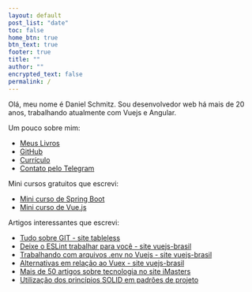```yaml
---
layout: default
post_list: "date"
toc: false
home_btn: true
btn_text: true
footer: true
title: ""
author: ""
encrypted_text: false
permalink: /
---
```


Olá, meu nome é Daniel Schmitz. Sou desenvolvedor web há mais de 20 anos, trabalhando atualmente com Vuejs e Angular.

Um pouco sobre mim:

* [Meus Livros](http://leanpub.com/u/danielschmitz) 
* [GitHub](https://github.com/danielschmitz) 
* [Currículo](https://www.linkedin.com/in/danielschmitz/) 
* [Contato pelo Telegram](https://t.me/danielschmitz) 

Mini cursos gratuitos que escrevi:

*   [Mini curso de Spring Boot](https://danielschmitz.com.br/curso-spring-boot/)
*   [Mini curso de Vue.js](https://danielschmitz.com.br/curso-vue/)

Artigos interessantes que escrevi:

*   [Tudo sobre GIT - site tableless](https://tableless.com.br/tudo-que-voce-queria-saber-sobre-git-e-github-mas-tinha-vergonha-de-perguntar/)
*   [Deixe o ESLint trabalhar para você - site vuejs-brasil](https://vuejs-brasil.com.br/deixe-o-eslint-trabalhar-para-voce-no-visual-studio-code/)
*   [Trabalhando com arquivos .env no Vuejs - site vuejs-brasil](https://vuejs-brasil.com.br/trabalhando-com-arquivos-env-no-vue/)
*   [Alternativas em relação ao Vuex - site vuejs-brasil](https://vuejs-brasil.com.br/alternativas-em-relacao-ao-vuex/)
*   [Mais de 50 artigos sobre tecnologia no site iMasters](https://imasters.com.br/perfil/danieljfagmail-com)
*   [Utilização dos princípios SOLID em padrões de projeto](https://www.devmedia.com.br/utilizacao-dos-principios-solid-na-aplicacao-de-padroes-de-projeto/25369)






